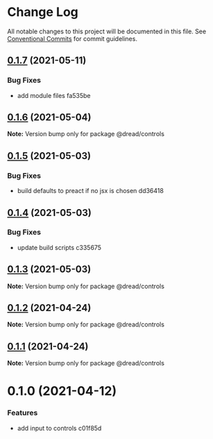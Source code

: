 # Change Log

All notable changes to this project will be documented in this file.
See [Conventional Commits](https://conventionalcommits.org) for commit guidelines.

## [0.1.7](/compare/@dread/controls@0.1.6...@dread/controls@0.1.7) (2021-05-11)


### Bug Fixes

* add module files fa535be





## [0.1.6](/compare/@dread/controls@0.1.5...@dread/controls@0.1.6) (2021-05-04)

**Note:** Version bump only for package @dread/controls





## [0.1.5](/compare/@dread/controls@0.1.4...@dread/controls@0.1.5) (2021-05-03)


### Bug Fixes

* build defaults to preact if no jsx is chosen dd36418





## [0.1.4](/compare/@dread/controls@0.1.3...@dread/controls@0.1.4) (2021-05-03)


### Bug Fixes

* update build scripts c335675





## [0.1.3](/compare/@dread/controls@0.1.2...@dread/controls@0.1.3) (2021-05-03)

**Note:** Version bump only for package @dread/controls





## [0.1.2](/compare/@dread/controls@0.1.1...@dread/controls@0.1.2) (2021-04-24)

**Note:** Version bump only for package @dread/controls





## [0.1.1](/compare/@dread/controls@0.1.0...@dread/controls@0.1.1) (2021-04-24)

**Note:** Version bump only for package @dread/controls





# 0.1.0 (2021-04-12)


### Features

* add input to controls c01f85d
